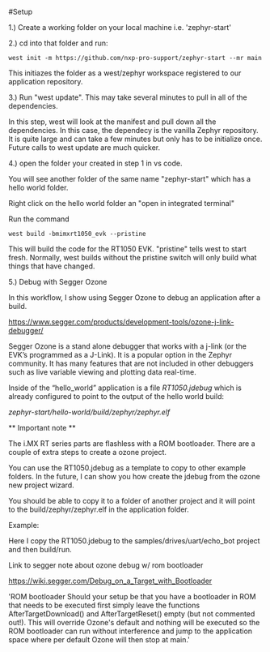 
#Setup

1.) Create a working folder on your local machine i.e. 'zephyr-start'


2.) cd into that folder and run:

```
west init -m https://github.com/nxp-pro-support/zephyr-start --mr main
```

This initiazes the folder as a west/zephyr workspace registered to our application repository.


3.)  Run "west update".   This may take several minutes to pull in all of the dependencies.

In this step,  west will look at the manifest and pull down all the dependencies.   In this case, the dependecy is the vanilla Zephyr repository.   It is quite large and can take a few minutes but only has to be initialize once.  Future calls to west update are much quicker.


4.) open the folder your created in step 1 in vs code.


You will see another folder of the same name "zephyr-start" which has a hello world folder.

Right click on the hello world folder an "open in integrated terminal"

Run the command 

`west build -bmimxrt1050_evk --pristine`

This will build the code for the RT1050 EVK.  "pristine" tells west to start fresh.   Normally,  west builds without the pristine switch will only build what things that have changed.


5.)  Debug with Segger Ozone


In this workflow, I show using Segger Ozone to debug an application after a build.   

https://www.segger.com/products/development-tools/ozone-j-link-debugger/

Segger Ozone is a stand alone debugger that works with a j-link (or the EVK’s programmed as a J-Link).   It is a popular option in the Zephyr community.   It has many features that are not included in other debuggers such as live variable viewing and plotting data real-time.

Inside of the “hello_world” application is a file *RT1050.jdebug* which is already configured to point to the output of the hello world build:

*zephyr-start/hello-world/build/zephyr/zephyr.elf*


** Important note **

The i.MX RT series parts are flashless with a ROM bootloader.   There are a couple of extra steps to create a ozone project. 

You can use the RT1050.jdebug as a template to copy to other example folders. In the future, I can show you how create the jdebug from the ozone new project wizard.

You should be able to copy it to a folder of another project and it will point to the build/zephyr/zephyr.elf in the application folder.

Example:

Here I copy the RT1050.jdebug to the samples/drives/uart/echo_bot project and then build/run.

Link to segger note about ozone debug w/ rom bootloader

https://wiki.segger.com/Debug_on_a_Target_with_Bootloader

'ROM bootloader
Should your setup be that you have a bootloader in ROM that needs to be executed first simply leave the functions AfterTargetDownload() and AfterTargetReset() empty (but not commented out!). This will override Ozone's default and nothing will be executed so the ROM bootloader can run without interference and jump to the application space where per default Ozone will then stop at main.'





